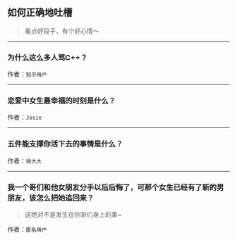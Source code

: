 ## 如何正确地吐槽

> 看点好段子，有个好心情～


 
---

### 为什么这么多人骂C++？

> 


作者：`知乎用户`

---

### 恋爱中女生最幸福的时刻是什么？

> 


作者：`Josie`

---

### 五件能支撑你活下去的事情是什么？

> 


作者：`徐大大`

---

### 我一个哥们和他女朋友分手以后后悔了，可那个女生已经有了新的男朋友，该怎么把她追回来？

> 这绝对不是发生在你哥们身上的事~


作者：`匿名用户`